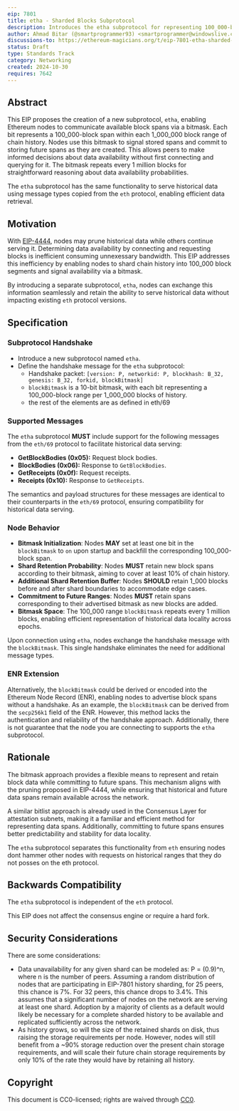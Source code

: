 ```yaml
---
eip: 7801
title: etha - Sharded Blocks Subprotocol
description: Introduces the etha subprotocol for representing 100_000-block spans with a bitmask in the handshake, committing to future block ranges, and supporting history-serving messages.
author: Ahmad Bitar (@smartprogrammer93) <smartprogrammer@windowslive.com>, Giulio Rebuffo (@Giulio2002), Gary Schulte (@garyschulte) <garyschulte@gmail.com>
discussions-to: https://ethereum-magicians.org/t/eip-7801-etha-sharded-blocks-subprotocol/21507
status: Draft
type: Standards Track
category: Networking
created: 2024-10-30
requires: 7642
---
```


## Abstract

This EIP proposes the creation of a new subprotocol, `etha`, enabling Ethereum nodes to communicate available block spans via a bitmask. Each bit represents a 100_000-block span within each 1_000_000 block range of chain history. Nodes use this bitmask to signal stored spans and commit to storing future spans as they are created. This allows peers to make informed decisions about data availability without first connecting and querying for it. The bitmask repeats every 1 million blocks for straightforward reasoning about data availability probabilities.

The `etha` subprotocol has the same functionality to serve historical data using message types copied from the `eth` protocol, enabling efficient data retrieval.

## Motivation

With [EIP-4444](./eip-4444.md), nodes may prune historical data while others continue serving it. Determining data availability by connecting and requesting blocks is inefficient consuming unnexessary bandwidth. This EIP addresses this inefficiency by enabling nodes to shard chain history into 100_000 block segments and signal availability via a bitmask.

By introducing a separate subprotocol, `etha`, nodes can exchange this information seamlessly and retain the ability to serve historical data without impacting existing `eth` protocol versions.

## Specification

### Subprotocol Handshake

- Introduce a new subprotocol named `etha`.
- Define the handshake message for the `etha` subprotocol:
  - Handshake packet: `[version: P, networkid: P, blockhash: B_32, genesis: B_32, forkid, blockBitmask]`
  - `blockBitmask` is a 10-bit bitmask, with each bit representing a 100_000-block range per 1_000_000 blocks of history.
  - the rest of the elements are as defined in eth/69

### Supported Messages

The `etha` subprotocol **MUST** include support for the following messages from the `eth/69` protocol to facilitate historical data serving:

- **GetBlockBodies (0x05):** Request block bodies.
- **BlockBodies (0x06):** Response to `GetBlockBodies`.
- **GetReceipts (0x0f):** Request receipts.
- **Receipts (0x10):** Response to `GetReceipts`.

The semantics and payload structures for these messages are identical to their counterparts in the `eth/69` protocol, ensuring compatibility for historical data serving.

### Node Behavior

- **Bitmask Initialization**: Nodes **MAY** set at least one bit in the `blockBitmask` to `on` upon startup and backfill the corresponding 100_000-block span.
- **Shard Retention Probability**: Nodes **MUST** retain new block spans according to their bitmask, aiming to cover at least 10% of chain history.
- **Additional Shard Retention Buffer**: Nodes **SHOULD** retain 1_000 blocks before and after shard boundaries to accommodate edge cases.
- **Commitment to Future Ranges**: Nodes **MUST** retain spans corresponding to their advertised bitmask as new blocks are added.
- **Bitmask Space**: The 100_000 range `blockBitmask` repeats every 1 million blocks, enabling efficient representation of historical data locality across epochs.

Upon connection using `etha`, nodes exchange the handshake message with the `blockBitmask`. This single handshake eliminates the need for additional message types.

### ENR Extension

Alternatively, the `blockBitmask` could be derived or encoded into the Ethereum Node Record (ENR), enabling nodes to advertise block spans without a handshake. As an example, the `blockBitmask` can be derived from the `secp256k1` field of the ENR.  However, this method lacks the authentication and reliability of the handshake approach. Additionally, there is not guarantee that the node you are connecting to supports the `etha` subprotocol.

## Rationale

The bitmask approach provides a flexible means to represent and retain block data while committing to future spans. This mechanism aligns with the pruning proposed in EIP-4444, while ensuring that historical and future data spans remain available across the network.

A similar bitlist approach is already used in the Consensus Layer for attestation subnets, making it a familiar and efficient method for representing data spans. Additionally, committing to future spans ensures better predictability and stability for data locality.

The `etha` subprotocol separates this functionality from `eth` ensuring nodes dont hammer other nodes with requests on historical ranges that they do not posses on the eth protocol.

## Backwards Compatibility

The `etha` subprotocol is independent of the `eth` protocol.

This EIP does not affect the consensus engine or require a hard fork.

## Security Considerations

There are some considerations:

- Data unavailability for any given shard can be modeled as: P = (0.9)^n, where n is the number of peers.  Assuming a random distribution of nodes that are participating in EIP-7801 history sharding, for 25 peers, this chance is 7%.  For 32 peers, this chance drops to 3.4%. This assumes that a significant number of nodes on the network are serving at least one shard.  Adoption by a majority of clients as a default would likely be necessary for a complete sharded history to be available and replicated sufficiently across the network.
- As history grows, so will the size of the retained shards on disk, thus raising the storage requirements per node.  However, nodes will still benefit from a ~90% storage reduction over the present chain storage requirements, and will scale their future chain storage requirements by only 10% of the rate they would have by retaining all history.


## Copyright

This document is CC0-licensed; rights are waived through [CC0](../LICENSE.md).
